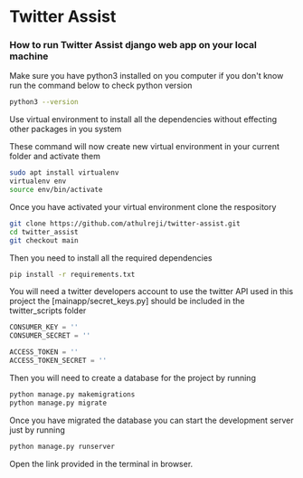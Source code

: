 # Twitter Assist

### How to run Twitter Assist django web app on your local machine

Make sure you have python3 installed on you computer if you don't know run the command below to check python version

```bash
python3 --version
```
Use virtual environment to install all the dependencies without effecting other packages in you system

These command will now create new virtual environment in your current folder and activate them

```bash
sudo apt install virtualenv
virtualenv env
source env/bin/activate

```

Once you have activated your virtual environment clone the respository

```bash
git clone https://github.com/athulreji/twitter-assist.git
cd twitter_assist
git checkout main
```
Then you need to install all the required dependencies

```bash
pip install -r requirements.txt
```

You will need a twitter developers account to use the twitter API used in this project the [mainapp/secret_keys.py] should be included in the twitter_scripts folder 

```python
CONSUMER_KEY = ''
CONSUMER_SECRET = ''

ACCESS_TOKEN = ''
ACCESS_TOKEN_SECRET = ''
```

Then you will need to create a database for the project by running

```bash
python manage.py makemigrations
python manage.py migrate
```

Once you have migrated the database you can start the development server just by running

```bash
python manage.py runserver
```

Open the link provided in the terminal in browser.

